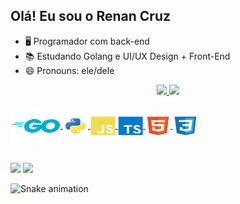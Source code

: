 ## Olá! Eu sou o Renan Cruz

- 🖥 Programador com back-end
- 📚 Estudando Golang e UI/UX Design + Front-End
- 😄 Pronouns: ele/dele

<div align="center">
  <a href="https://github.com/renancruz">
  <img height="180em" src="https://github-readme-stats.vercel.app/api?username=renancruz&show_icons=true&theme=dracula&include_all_commits=true&count_private=true"/>
  <img height="180em" src="https://github-readme-stats.vercel.app/api/top-langs/?username=renancruz&layout=compact&langs_count=7&theme=dracula"/>
</div>

<div style="display: inline_block"><br>
  <img align="center" alt="Renan-Go" height="60" width="80" src="https://raw.githubusercontent.com/devicons/devicon/master/icons/go/go-original-wordmark.svg">
  <img align="center" alt="Renan-Python" height="30" width="40" src="https://raw.githubusercontent.com/devicons/devicon/master/icons/python/python-original.svg">
  <img align="center" alt="Renan-Js" height="30" width="40" src="https://raw.githubusercontent.com/devicons/devicon/master/icons/javascript/javascript-plain.svg">
  <img align="center" alt="Rafa-Ts" height="30" width="40" src="https://raw.githubusercontent.com/devicons/devicon/master/icons/typescript/typescript-plain.svg">
  <img align="center" alt="Renan-HTML" height="30" width="40" src="https://raw.githubusercontent.com/devicons/devicon/master/icons/html5/html5-original.svg">
  <img align="center" alt="Renan-CSS" height="30" width="40" src="https://raw.githubusercontent.com/devicons/devicon/master/icons/css3/css3-original.svg">
</div>

  ##
  
<div> 
  <a href = "mailto:renan.frcr@gmail.com"><img src="https://img.shields.io/badge/Gmail-D14836?style=for-the-badge&logo=gmail&logoColor=white"></a>
  <a href="https://www.linkedin.com/in/renanfrcruz" target="_blank"><img src="https://img.shields.io/badge/-LinkedIn-%230077B5?style=for-the-badge&logo=linkedin&logoColor=white" target="_blank"></a>
<!--  <a href="https://www.twitch.tv/nanzor" target="_blank"><img src="https://img.shields.io/badge/Twitch-9146FF?style=for-the-badge&logo=twitch&logoColor=white" target="_blank"></a> -->

![Snake animation](https://github.com/renancruz/renancruz/blob/output/github-contribution-grid-snake.svg)
</div>
